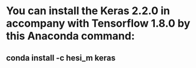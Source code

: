 <h1>You can install the Keras 2.2.0 in accompany with Tensorflow 1.8.0 by this Anaconda command:</h1>

<h2>conda install -c hesi_m keras</h2>
